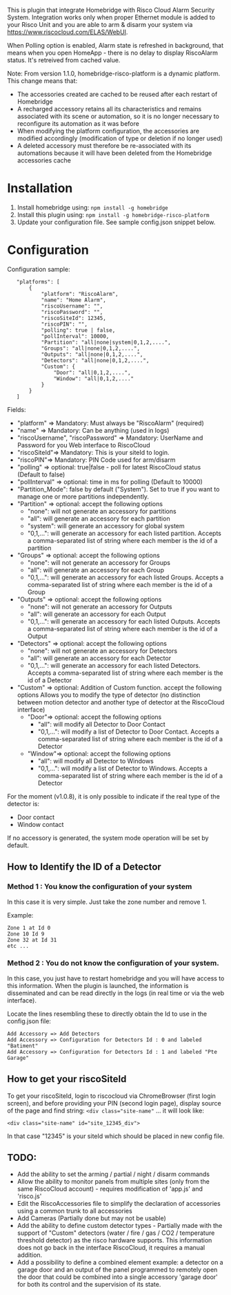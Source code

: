 This is plugin that integrate Homebridge with Risco Cloud Alarm Security System.
Integration works only when proper Ethernet module is added to your Risco Unit and you are able to arm & disarm your system via https://www.riscocloud.com/ELAS/WebUI.

When Polling option is enabled, Alarm state is refreshed in background, that means when you open HomeApp - there is no delay to display RiscoAlarm status. It's retreived from cached value.

Note:
From version 1.1.0, homebridge-risco-platform is a dynamic platform.
This change means that:
- The accessories created are cached to be reused after each restart of Homebridge
- A recharged accessory retains all its characteristics and remains associated with its scene or automation, so it is no longer necessary to reconfigure its automation as it was before
- When modifying the platform configuration, the accessories are modified accordingly (modification of type or deletion if no longer used)
- A deleted accessory must therefore be re-associated with its automations because it will have been deleted from the Homebridge accessories cache

# Installation

1. Install homebridge using: 
   `npm install -g homebridge`
2. Install this plugin using:
   `npm install -g homebridge-risco-platform`
3. Update your configuration file. See sample config.json snippet below. 

# Configuration

Configuration sample:

 ```
    "platforms": [
        {
            "platform": "RiscoAlarm",
            "name": "Home Alarm",
            "riscoUsername": "",                
            "riscoPassword": "",
            "riscoSiteId": 12345,
            "riscoPIN": "",
            "polling": true | false,
            "pollInterval": 10000,
            "Partition": "all|none|system|0,1,2,....",
            "Groups": "all|none|0,1,2,....",
            "Outputs": "all|none|0,1,2,....",
            "Detectors": "all|none|0,1,2,....",
            "Custom": {
                "Door": "all|0,1,2,....",
                "Window": "all|0,1,2,...."
            }
        }
    ]
```

Fields: 

* "platform" => Mandatory: Must always be "RiscoAlarm" (required) 
* "name" => Mandatory: Can be anything (used in logs)
* "riscoUsername", "riscoPassword" => Mandatory: UserName and Password for you Web interface to RiscoCloud
* "riscoSiteId"=> Mandatory: This is your siteId to login.
* "riscoPIN"=> Mandatory: PIN Code used for arm/disarm
* "polling" => optional: true|false - poll for latest RiscoCloud status (Default to false)
* "pollInterval" => optional: time in ms for polling (Default to 10000)
* "Partition_Mode": false by default ("System"). Set to true if you want to manage one or more partitions independently.
* "Partition" => optional: accept the following options
    * "none": will not generate an accessory for partitions
    * "all": will generate an accessory for each partition
    * "system": will generate an accessory for global system
    * "0,1,...": will generate an accessory for each listed partition.
        Accepts a comma-separated list of string where each member is the id of a partition
* "Groups" => optional: accept the following options
    * "none": will not generate an accessory for Groups
    * "all": will generate an accessory for each Group
    * "0,1,...": will generate an accessory for each listed Groups.
        Accepts a comma-separated list of string where each member is the id of a Group
* "Outputs" => optional: accept the following options
    * "none": will not generate an accessory for Outputs
    * "all": will generate an accessory for each Output
    * "0,1,...": will generate an accessory for each listed Outputs.
        Accepts a comma-separated list of string where each member is the id of a Output
* "Detectors" => optional: accept the following options
    * "none": will not generate an accessory for Detectors
    * "all": will generate an accessory for each Detector
    * "0,1,...": will generate an accessory for each listed Detectors.
        Accepts a comma-separated list of string where each member is the id of a Detector
* "Custom" => optional: Addition of Custom function. accept the following options
    Allows you to modify the type of detector (no distinction between motion detector and another type of detector at the RiscoCloud interface)
    * "Door"=> optional: accept the following options
        * "all": will modify all Detector to Door Contact
        * "0,1,...": will modify a list of Detector to Door Contact.
        Accepts a comma-separated list of string where each member is the id of a Detector
    * "Window"=> optional: accept the following options
        * "all": will modify all Detector to Windows
        * "0,1,...": will modify a list of Detector to Windows.
        Accepts a comma-separated list of string where each member is the id of a Detector

For the moment (v1.0.8), it is only possible to indicate if the real type of the detector is:
- Door contact
- Window contact

If no accessory is generated, the system mode operation will be set by default.


## How to Identify the ID of a Detector

### Method 1 : You know the configuration of your system
In this case it is very simple.
Just take the zone number and remove 1.

Example:

```
Zone 1 at Id 0
Zone 10 Id 9
Zone 32 at Id 31
etc ...
```

### Method 2 : You do not know the configuration of your system.

In this case, you just have to restart homebridge and you will have access to this information.
When the plugin is launched, the information is disseminated and can be read directly in the logs (in real time or via the web interface).

Locate the lines resembling these to directly obtain the Id to use in the config.json file:
```
Add Accessory => Add Detectors
Add Accessory => Configuration for Detectors Id : 0 and labeled "Batiment"
Add Accessory => Configuration for Detectors Id : 1 and labeled "Pte Garage"
```

## How to get your riscoSiteId

To get your riscoSiteId, login to riscocloud via ChromeBrowser (first login screen), and before providing your PIN (second login page), display source of the page and find string: `<div class="site-name"` ... it will look like:

`<div class="site-name" id="site_12345_div">`

In that case "12345" is your siteId which should be placed in new config file.



## TODO:
* Add the ability to set the arming / partial / night / disarm commands
* Allow the ability to monitor panels from multiple sites (only from the same RiscoCloud account) - requires modification of 'app.js' and 'risco.js'
* Edit the RiscoAccessories file to simplify the declaration of accessories using a common trunk to all accessories
* Add Cameras (Partially done but may not be usable)
* Add the ability to define custom detector types - Partially made with the support of "Custom" detectors
(water / fire / gas / CO2 / temperature threshold detector) as the risco hardware supports. This information does not go back in the interface RiscoCloud, it requires a manual addition.
* Add a possibility to define a combined element
example: a detector on a garage door and an output of the panel programmed to remotely open the door that could be combined into a single accessory 'garage door' for both its control and the supervision of its state.
